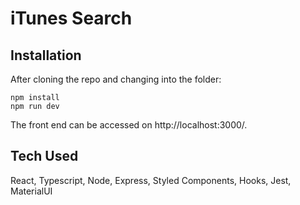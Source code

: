 # iTunes Search

## Installation

After cloning the repo and changing into the folder:

```
npm install
npm run dev
```

The front end can be accessed on http://localhost:3000/.

## Tech Used

React, Typescript, Node, Express, Styled Components, Hooks, Jest, MaterialUI


